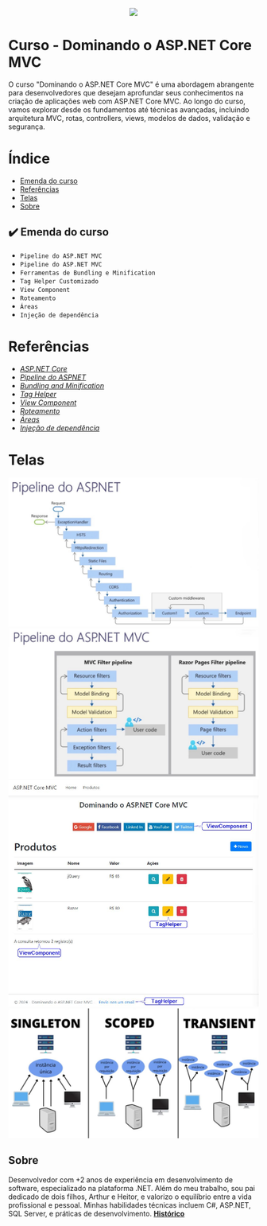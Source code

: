<p align="center">
<img loading="lazy" src="http://img.shields.io/static/v1?label=STATUS&message=EM%20DESENVOLVIMENTO&color=GREEN&style=for-the-badge"/>
</p>

# Curso - Dominando o ASP.NET Core MVC
O curso "Dominando o ASP.NET Core MVC" é uma abordagem abrangente para desenvolvedores que desejam aprofundar seus conhecimentos 
na criação de aplicações web com ASP.NET Core MVC. Ao longo do curso, vamos explorar desde os fundamentos até técnicas avançadas, 
incluindo arquitetura MVC, rotas, controllers, views, modelos de dados, validação e segurança. 

# Índice 

* [Emenda do curso](#emenda)
* [Referências](#referencias)
* [Telas](#telas)
* [Sobre](#sobre)

<div id='emenda'/>
  
## ✔️ Emenda do curso

- ``Pipeline do ASP.NET MVC ``
- ``Pipeline do ASP.NET MVC``
- ``Ferramentas de Bundling e Minification``
- ``Tag Helper Customizado``
- ``View Component``
- ``Roteamento``
- ``Áreas``
- ``Injeção de dependência``

<div id='referencias'/>
  
# Referências
*  *[ASP.NET Core](https://learn.microsoft.com/pt-br/aspnet/core/?view=aspnetcore-8.0?target=blank)*
*  *[Pipeline do ASPNET](https://learn.microsoft.com/pt-br/aspnet/core/fundamentals/middleware/?target=blank)*
*  *[Bundling and Minification](https://learn.microsoft.com/en-us/aspnet/mvc/overview/performance/bundling-and-minification?target=blank)*
*  *[Tag Helper](https://learn.microsoft.com/pt-br/aspnet/core/mvc/views/tag-helpers?target=blank)*
*  *[View Component](https://learn.microsoft.com/en-us/aspnet/core/mvc/views/view-components?target=blank)*
*  *[Roteamento](https://learn.microsoft.com/pt-br/aspnet/core/fundamentals/routing?view=aspnetcore-8.0?target=blank)*
*  *[Áreas](https://learn.microsoft.com/pt-br/aspnet/core/mvc/controllers/areas?view=aspnetcore-8.0?target=blank)*
*  *[Injeção de dependência](https://learn.microsoft.com/pt-br/dotnet/core/extensions/dependency-injection?target=blank)*

<div id='telas'/> 
  
# Telas
![Tela](https://github.com/Wesley-Silva/Dominando-ASPNETCore/blob/main/ASPNETCoreMVC/wwwroot/ImagesReadme/pipeline-aspnet.jpg)
![Tela](https://github.com/Wesley-Silva/Dominando-ASPNETCore/blob/main/ASPNETCoreMVC/wwwroot/ImagesReadme/pipeline-aspnet-mvc.jpg)
![Tela](https://github.com/Wesley-Silva/Dominando-ASPNETCore/blob/main/ASPNETCoreMVC/wwwroot/ImagesReadme/tela-produtos.jpg)
![Tela](https://github.com/Wesley-Silva/Dominando-ASPNETCore/blob/main/ASPNETCoreMVC/wwwroot/ImagesReadme/injecao-dependencia.jpg)

<div id='sobre'/>  
  
## Sobre

Desenvolvedor com +2 anos de experiência em desenvolvimento de software, especializado na plataforma .NET. 
Além do meu trabalho, sou pai dedicado de dois filhos, Arthur e Heitor, e valorizo o equilíbrio entre a vida profissional e pessoal. 
Minhas habilidades técnicas incluem C#, ASP.NET, SQL Server, e práticas de desenvolvimento. 
**[Histórico](https://wesleysilva.netlify.app/?target=_blank)**
